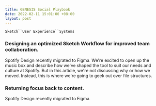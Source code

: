 ```yaml
---
title: GENESIS Social Playbook
date: 2022-02-11 15:01:00 +08:00
layout: post
---
```


`Sketch``User Experience``Systems`

<h3>Designing an optimized Sketch Workflow for improved team collaboration.</h3>
<p>Spotify Design recently migrated to Figma. We're excited to open up the music box and describe how we've shaped the tool to suit our needs and culture at Spotify. But in this article, we're not discussing why or how we moved. Instead, this is where we're going to geek out over file structures.</p>
<div class="whitespace-xs"></div>

<h3>Returning focus back to content.</h3>
<p>Spotify Design recently migrated to Figma.</p>
<div class="whitespace-xs"></div>

<!--<h4>▲ Experience it in action.</h4>-->

<div class="whitespace-xs"></div>

<div class="whitespace"></div>